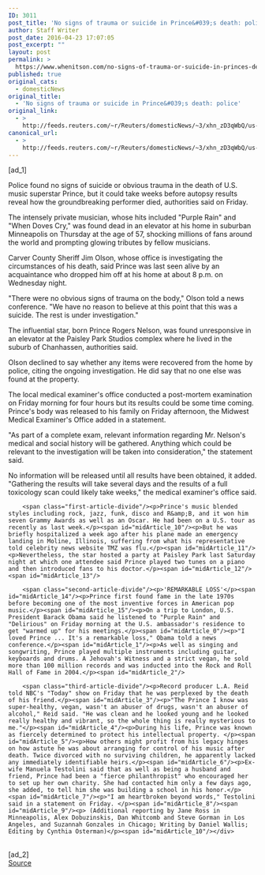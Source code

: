 ```yaml
---
ID: 3011
post_title: 'No signs of trauma or suicide in Prince&#039;s death: police'
author: Staff Writer
post_date: 2016-04-23 17:07:05
post_excerpt: ""
layout: post
permalink: >
  https://www.whenitson.com/no-signs-of-trauma-or-suicide-in-princes-death-police/
published: true
original_cats:
  - domesticNews
original_title:
  - 'No signs of trauma or suicide in Prince&#039;s death: police'
original_link:
  - >
    http://feeds.reuters.com/~r/Reuters/domesticNews/~3/xhn_zD3qWbQ/us-people-prince-autopsy-idUSKCN0XJ1RG
canonical_url:
  - >
    http://feeds.reuters.com/~r/Reuters/domesticNews/~3/xhn_zD3qWbQ/us-people-prince-autopsy-idUSKCN0XJ1RG
---
```

 [ad_1]
<br><div id="articleText">
<span id="midArticle_start"/>

<span id="midArticle_0"/><span class="focusParagraph" readability="6"><p><span class="articleLocatio&lt;/span&gt;n">Police found no signs of suicide or obvious trauma in the death of U.S. music superstar Prince, but it could take weeks before autopsy results reveal how the groundbreaking performer died, authorities said on Friday.</span></p></span><span id="midArticle_1"/><p>The intensely private musician, whose hits included "Purple Rain" and "When Doves Cry," was found dead in an elevator at his home in suburban Minneapolis on Thursday at the age of 57, shocking millions of fans around the world and prompting glowing tributes by fellow musicians.</p><span id="midArticle_2"/><p>Carver County Sheriff Jim Olson, whose office is investigating the circumstances of his death, said Prince was last seen alive by an acquaintance who dropped him off at his home at about 8 p.m. on Wednesday night.</p><span id="midArticle_3"/><p>"There were no obvious signs of trauma on the body," Olson told a news conference. "We have no reason to believe at this point that this was a suicide. The rest is under investigation."</p><span id="midArticle_4"/><p>The influential star, born Prince Rogers Nelson, was found unresponsive in an elevator at the Paisley Park Studios complex where he lived in the suburb of Chanhassen, authorities said.</p><span id="midArticle_5"/><p>Olson declined to say whether any items were recovered from the home by police, citing the ongoing investigation. He did say that no one else was found at the property.</p><span id="midArticle_6"/><p>The local medical examiner's office conducted a post-mortem examination on Friday morning for four hours but its results could be some time coming. Prince's body was released to his family on Friday afternoon, the Midwest Medical Examiner's Office added in a statement.</p><span id="midArticle_7"/><p>"As part of a complete exam, relevant information regarding Mr. Nelson's medical and social history will be gathered. Anything which could be relevant to the investigation will be taken into consideration," the statement said.</p><span id="midArticle_8"/><p>No information will be released until all results have been obtained, it added. "Gathering the results will take several days and the results of a full toxicology scan could likely take weeks," the medical examiner's office said. </p><span id="midArticle_9"/>
        
        <span class="first-article-divide"/><p>Prince's music blended styles including rock, jazz, funk, disco and R&amp;B, and it won him seven Grammy Awards as well as an Oscar. He had been on a U.S. tour as recently as last week.</p><span id="midArticle_10"/><p>But he was briefly hospitalized a week ago after his plane made an emergency landing in Moline, Illinois, suffering from what his representative told celebrity news website TMZ was flu.</p><span id="midArticle_11"/><p>Nevertheless, the star hosted a party at Paisley Park last Saturday night at which one attendee said Prince played two tunes on a piano and then introduced fans to his doctor.</p><span id="midArticle_12"/><span id="midArticle_13"/>
        
        <span class="second-article-divide"/><p>'REMARKABLE LOSS'</p><span id="midArticle_14"/><p>Prince first found fame in the late 1970s before becoming one of the most inventive forces in American pop music.</p><span id="midArticle_15"/><p>On a trip to London, U.S. President Barack Obama said he listened to "Purple Rain" and "Delirious" on Friday morning at the U.S. ambassador's residence to get "warmed up" for his meetings.</p><span id="midArticle_0"/><p>"I loved Prince ... It's a remarkable loss," Obama told a news conference.</p><span id="midArticle_1"/><p>As well as singing and songwriting, Prince played multiple instruments including guitar, keyboards and drums. A Jehovah's Witness and a strict vegan, he sold more than 100 million records and was inducted into the Rock and Roll Hall of Fame in 2004.</p><span id="midArticle_2"/>
        
        <span class="third-article-divide"/><p>Record producer L.A. Reid told NBC's "Today" show on Friday that he was perplexed by the death of his friend.</p><span id="midArticle_3"/><p>"The Prince I know was super-healthy, vegan, wasn't an abuser of drugs, wasn't an abuser of alcohol," Reid said. "He was clean and he looked young and he looked really healthy and vibrant, so the whole thing is really mysterious to me."</p><span id="midArticle_4"/><p>During his life, Prince was known as fiercely determined to protect his intellectual property. </p><span id="midArticle_5"/><p>How others might profit from his legacy hinges on how astute he was about arranging for control of his music after death. Twice divorced with no surviving children, he apparently lacked any immediately identifiable heirs.</p><span id="midArticle_6"/><p>Ex-wife Manuela Testolini said that as well as being a husband and friend, Prince had been a "fierce philanthropist" who encouraged her to set up her own charity. She had contacted him only a few days ago, she added, to tell him she was building a school in his honor.</p><span id="midArticle_7"/><p>"I am heartbroken beyond words," Testolini said in a statement on Friday. </p><span id="midArticle_8"/><span id="midArticle_9"/><p> (Additional reporting by Jane Ross in Minneapolis, Alex Dobuzinskis, Dan Whitcomb and Steve Gorman in Los Angeles, and Suzannah Gonzales in Chicago; Writing by Daniel Wallis; Editing by Cynthia Osterman)</p><span id="midArticle_10"/></div>
<br>[ad_2]
<br><a href="http://feeds.reuters.com/~r/Reuters/domesticNews/~3/xhn_zD3qWbQ/us-people-prince-autopsy-idUSKCN0XJ1RG">Source </a>